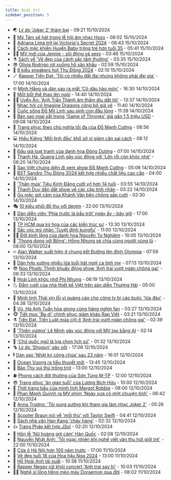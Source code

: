 ```yaml
---
title: Giải trí
sidebar_position: 5
---
```


<!-- vnexpress-giai-tri:START -->
- 🌏 [Lý do &#39;Joker 2&#39; thảm bại](https://vnexpress.net/ly-do-joker-2-tham-bai-4803802.html) - 09:21 15/10/2024
- 💫 [Mỹ Tâm sẽ hát trong lễ hội âm nhạc Hozo](https://vnexpress.net/my-tam-se-hat-trong-le-hoi-am-nhac-hozo-4804247.html) - 08:02 15/10/2024
- 🌮 [Adriana Lima trở lại Victoria&#39;s Secret 2024](https://vnexpress.net/adriana-lima-tro-lai-victoria-s-secret-2024-4804339.html) - 06:43 15/10/2024
- 🧠 [Cách mặc khiến Huyền Baby trông trẻ hơn tuổi 35](https://vnexpress.net/cach-mac-khien-huyen-baby-trong-tre-hon-tuoi-35-4804253.html) - 05:41 15/10/2024
- 👨‍🏫 [MV mới của Jennie - sôi động và sexy](https://vnexpress.net/mv-moi-cua-jennie-soi-dong-va-sexy-4804186.html) - 03:46 15/10/2024
- ⚗️ [Sách về &#39;Vẻ đẹp của cảnh sắc tầm thường&#39;](https://vnexpress.net/sach-ve-ve-dep-cua-canh-sac-tam-thuong-4802111.html) - 03:35 15/10/2024
- 😎 [Olivia Rodrigo rơi xuống hố sân khấu](https://vnexpress.net/olivia-rodrigo-roi-xuong-ho-san-khau-4804167.html) - 02:59 15/10/2024
- 🫣 [8 kiểu sneakers hot Thu Đông 2024](https://vnexpress.net/8-kieu-sneakers-hot-thu-dong-2024-4804039.html) - 02:10 15/10/2024
- 🪄 [Rapper Tiến Đạt: &#39;Tôi có nhiều đất đai nhưng không phải đại gia&#39;](https://vnexpress.net/rapper-tien-dat-toi-co-nhieu-dat-dai-nhung-khong-phai-dai-gia-4801546.html) - 17:00 14/10/2024
- 🤓 [Minh Hằng và dàn sao ra mắt &#39;Cô dâu hào môn&#39;](https://vnexpress.net/minh-hang-va-dan-sao-ra-mat-co-dau-hao-mon-4804109.html) - 16:30 14/10/2024
- 🫶 [Mốt bốt thể thao lên ngôi](https://vnexpress.net/mot-bot-the-thao-len-ngoi-4803265.html) - 14:40 14/10/2024
- 🧑‍🏫 [Uyển Ân: &#39;Anh Trấn Thành âm thầm dìu dắt tôi&#39;](https://vnexpress.net/uyen-an-anh-tran-thanh-am-tham-diu-dat-toi-4801659.html) - 13:37 14/10/2024
- 🦄 [Nhạc hội có Imagine Dragons công bố giá vé](https://vnexpress.net/nhac-hoi-co-imagine-dragons-cong-bo-gia-ve-4804074.html) - 11:40 14/10/2024
- 💫 [Cuộc sống Đỗ Mỹ Linh sau sinh con đầu lòng](https://vnexpress.net/cuoc-song-do-my-linh-sau-sinh-con-dau-long-4804024.html) - 11:39 14/10/2024
- 🎊 [Bản sao ngai sắt trong &#39;Game of Thrones&#39; giá gần 1,5 triệu USD](https://vnexpress.net/ban-sao-ngai-sat-trong-game-of-thrones-gia-gan-1-5-trieu-usd-4803832.html) - 09:08 14/10/2024
- 👹 [Trang phục theo chủ nghĩa tối đa của Đỗ Mạnh Cường](https://vnexpress.net/trang-phuc-theo-chu-nghia-toi-da-cua-do-manh-cuong-4803841.html) - 08:56 14/10/2024
- 💻 [Hiếu Kiêng &#39;Mối tình đầu&#39; khổ sở vì giảm cân sai cách](https://vnexpress.net/hieu-kieng-moi-tinh-dau-kho-so-vi-giam-can-sai-cach-4803869.html) - 08:12 14/10/2024
- 🤡 [Đấu giá loạt tranh của danh họa Đông Dương](https://vnexpress.net/dau-gia-loat-tranh-cua-danh-hoa-dong-duong-4803820.html) - 07:00 14/10/2024
- 🥰 [Thanh Hà, Quang Linh gây xúc động với &#39;Lớn rồi còn khóc nhè&#39;](https://vnexpress.net/thanh-ha-quang-linh-gay-xuc-dong-voi-lon-roi-con-khoc-nhe-4803856.html) - 06:20 14/10/2024
- 🚀 [Sao Việt chưng diện đi xem show Đỗ Mạnh Cường](https://vnexpress.net/sao-viet-chung-dien-di-xem-show-do-manh-cuong-4803772.html) - 05:06 14/10/2024
- 📝 [BST Sandro Thu Đông 2024 kết hợp nhiều chất liệu cao cấp](https://vnexpress.net/bst-sandro-thu-dong-2024-ket-hop-nhieu-chat-lieu-cao-cap-4803077.html) - 04:00 14/10/2024
- 🐲 [&#39;Thần mưa&#39; Tiêu Kính Đằng cưới vợ hơn 14 tuổi](https://vnexpress.net/than-mua-tieu-kinh-dang-cuoi-vo-hon-14-tuoi-4803797.html) - 03:55 14/10/2024
- 🎃 [Thanh Duy dẫn dắt show về các cặp tình nhân](https://vnexpress.net/thanh-duy-dan-dat-show-ve-cac-cap-tinh-nhan-4801979.html) - 03:22 14/10/2024
- 🤠 [Gu mặc gợi cảm của Khánh Vân bên chồng sắp cưới](https://vnexpress.net/gu-mac-goi-cam-cua-khanh-van-ben-chong-sap-cuoi-4802896.html) - 02:30 14/10/2024
- 🎭 [10 kiểu phối đồ thu với denim](https://vnexpress.net/10-kieu-phoi-do-thu-voi-denim-4803042.html) - 22:00 13/10/2024
- 🧰 [Dàn diễn viên &#39;Phía trước là bầu trời&#39; ngày ấy - bây giờ](https://vnexpress.net/dan-dien-vien-phia-truoc-la-bau-troi-ngay-ay-bay-gio-4803425.html) - 17:00 13/10/2024
- 🦍 [TP HCM qua ký họa của các kiến trúc sư](https://vnexpress.net/tp-hcm-qua-ky-hoa-cua-cac-kien-truc-su-4802561.html) - 13:30 13/10/2024
- 🌝 [Sắc vóc mỹ nhân &#39;Tuyệt đỉnh kungfu&#39;](https://vnexpress.net/sac-voc-my-nhan-tuyet-dinh-kungfu-4803605.html) - 11:00 13/10/2024
- 🧑‍💻 [Đời bình lặng của danh họa Nguyễn Tư Nghiêm](https://vnexpress.net/doi-binh-lang-cua-danh-hoa-nguyen-tu-nghiem-4803514.html) - 10:05 13/10/2024
- 🥸 [&#39;Thong dong với Bống&#39;: Hồng Nhung sẻ chia cùng người vùng lũ](https://vnexpress.net/thong-dong-voi-bong-hong-nhung-se-chia-cung-nguoi-vung-lu-4802926.html) - 08:00 13/10/2024
- 🔥 [Alan Walker xuất hiện ở chung kết Đường lên đỉnh Olympia](https://vnexpress.net/alan-walker-xuat-hien-o-chung-ket-duong-len-dinh-olympia-4803607.html) - 07:59 13/10/2024
- 🐎 [Dàn hợp xướng nhiều lứa tuổi hát ngợi ca tình mẹ](https://vnexpress.net/dan-hop-xuong-nhieu-lua-tuoi-hat-ngoi-ca-tinh-me-4803583.html) - 07:13 13/10/2024
- 😎 [Noo Phước Thịnh khuấy động show &#39;Anh trai vượt ngàn chông gai&#39;](https://vnexpress.net/noo-phuoc-thinh-khuay-dong-show-anh-trai-vuot-ngan-chong-gai-4803569.html) - 06:33 13/10/2024
- 🦄 [Hoài Linh khóc nhớ Phi Nhung](https://vnexpress.net/hoai-linh-khoc-nho-phi-nhung-4803578.html) - 06:19 13/10/2024
- 🌜 [Đầm cưới của nhà thiết kế Việt trên sàn diễn Thượng Hải](https://vnexpress.net/dam-cuoi-cua-nha-thiet-ke-viet-tren-san-dien-thuong-hai-4803521.html) - 05:00 13/10/2024
- 🚦 [Minh tinh Thái xin lỗi vì quảng cáo cho công ty bị cáo buộc &#39;lừa đảo&#39;](https://vnexpress.net/minh-tinh-thai-xin-loi-vi-quang-cao-cho-cong-ty-bi-cao-buoc-lua-dao-4803549.html) - 04:38 13/10/2024
- 🧐 [Vũ, Hà Anh Tuấn hòa giọng cùng hàng nghìn fan](https://vnexpress.net/vu-ha-anh-tuan-hoa-giong-cung-hang-nghin-fan-4803504.html) - 03:27 13/10/2024
- 🐵 [Tiết mục &#39;Ba ơi&#39; chinh phục giám khảo Rap Việt](https://vnexpress.net/tiet-muc-ba-oi-chinh-phuc-giam-khao-rap-viet-4803543.html) - 03:21 13/10/2024
- ⚗️ [Tiến Đạt, Tiến Luật múa cột ở &#39;Anh trai vượt ngàn chông gai&#39;](https://vnexpress.net/tien-dat-tien-luat-mua-cot-o-anh-trai-vuot-ngan-chong-gai-4803405.html) - 02:39 13/10/2024
- 👺 [&#39;Thiên vương&#39; Lê Minh gây xúc động với MV tạo bằng AI](https://vnexpress.net/thien-vuong-le-minh-gay-xuc-dong-voi-mv-tao-bang-ai-4803507.html) - 02:14 13/10/2024
- 🌊 [&#39;Chữ quốc ngữ là lựa chọn lịch sử&#39;](https://vnexpress.net/chu-quoc-ngu-la-lua-chon-lich-su-4803416.html) - 01:32 13/10/2024
- 🪜 [Lý do &#39;Shogun&#39; gây sốt](https://vnexpress.net/ly-do-shogun-gay-sot-4803413.html) - 17:08 12/10/2024
- 🕴 [Dàn sao &#39;Nhật ký công chúa&#39; sau 23 năm](https://vnexpress.net/dan-sao-nhat-ky-cong-chua-sau-23-nam-4801518.html) - 16:01 12/10/2024
- 💃 [Ocean Vuong ra tiểu thuyết mới](https://vnexpress.net/ocean-vuong-ra-tieu-thuyet-moi-4803243.html) - 13:45 12/10/2024
- 🦄 [Bảo Thy vui thú trồng trọt](https://vnexpress.net/bao-thy-vui-thu-trong-trot-4801930.html) - 13:00 12/10/2024
- ⛽️ [Phong cách đời thường của Sơn Tùng M-TP](https://vnexpress.net/phong-cach-doi-thuong-cua-son-tung-m-tp-4802451.html) - 12:00 12/10/2024
- 😎 [Trang phục &#39;ăn gian tuổi&#39; của Lương Bích Hữu](https://vnexpress.net/trang-phuc-an-gian-tuoi-cua-luong-bich-huu-4801993.html) - 10:00 12/10/2024
- 🌊 [Thời trang bầu của minh tinh Margot Robbie](https://vnexpress.net/thoi-trang-bau-cua-minh-tinh-margot-robbie-4802465.html) - 08:00 12/10/2024
- 🐲 [Phan Mạnh Quỳnh ra MV phim &#39;Ngày xưa có một chuyện tình&#39;](https://vnexpress.net/phan-manh-quynh-ra-mv-phim-ngay-xua-co-mot-chuyen-tinh-4803304.html) - 06:42 12/10/2024
- 💂 [Anna Trương: &#39;Tôi sung sướng khi tham gia làm nhạc Joker 2&#39;](https://vnexpress.net/anna-truong-toi-sung-suong-khi-tham-gia-lam-nhac-joker-2-4803214.html) - 05:26 12/10/2024
- 🙉 [Scooter Braun nói về &#39;mối thù&#39; với Taylor Swift](https://vnexpress.net/scooter-braun-noi-ve-moi-thu-voi-taylor-swift-4803216.html) - 04:41 12/10/2024
- 💪 [Sách nhà văn Han Kang &#39;cháy hàng&#39;](https://vnexpress.net/sach-nha-van-han-kang-chay-hang-4803189.html) - 02:32 12/10/2024
- 👍 [Trang Pháp kết hợp JSol](https://vnexpress.net/trang-phap-ket-hop-jsol-4802323.html) - 02:20 12/10/2024
- 💪 [Hôn lễ &#39;Nữ hoàng gợi cảm&#39; Hàn Quốc](https://vnexpress.net/hon-le-nu-hoang-goi-cam-han-quoc-4803182.html) - 02:08 12/10/2024
- 💄 [Nguyễn Nhật Ánh: &#39;Tôi ngạc nhiên khi nghề viết văn thu hút giới trẻ&#39;](https://vnexpress.net/nguyen-nhat-anh-toi-ngac-nhien-khi-nghe-viet-van-thu-hut-gioi-tre-4802949.html) - 22:00 11/10/2024
- 🦩 [Cửa ô Hà Nội hơn 100 năm trước](https://vnexpress.net/cua-o-ha-noi-hon-100-nam-truoc-4802594.html) - 17:00 11/10/2024
- 🥸 [Vẻ đẹp tuổi 18 của Hoa hậu Nga 2024](https://vnexpress.net/ve-dep-tuoi-18-cua-hoa-hau-nga-2024-4802875.html) - 13:00 11/10/2024
- 🧰 [Hồ Hoài Anh tái xuất](https://vnexpress.net/ho-hoai-anh-tai-xuat-4803103.html) - 10:38 11/10/2024
- 💼 [Rapper Negav rút khỏi concert &#39;Anh trai say hi&#39;](https://vnexpress.net/rapper-negav-rut-khoi-concert-anh-trai-say-hi-4803069.html) - 10:03 11/10/2024
- 🧑‍💻 [Nghệ sĩ lồng tiếng mèo máy Doraemon qua đời](https://vnexpress.net/nghe-si-long-tieng-meo-may-doraemon-qua-doi-4802970.html) - 08:02 11/10/2024<!-- vnexpress-giai-tri:END -->
